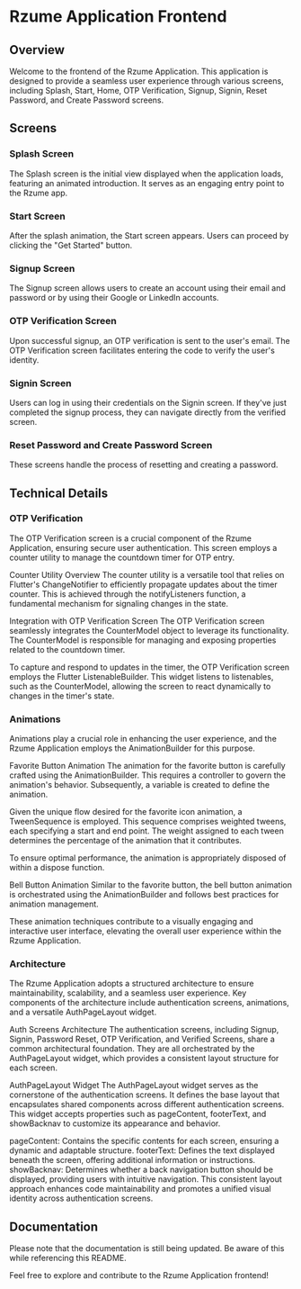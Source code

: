 
# Rzume Application Frontend

## Overview

Welcome to the frontend of the Rzume Application. This application is designed to provide a seamless user experience through various screens, including Splash, Start, Home, OTP Verification, Signup, Signin, Reset Password, and Create Password screens.

## Screens

### Splash Screen

The Splash screen is the initial view displayed when the application loads, featuring an animated introduction. It serves as an engaging entry point to the Rzume app.

### Start Screen

After the splash animation, the Start screen appears. Users can proceed by clicking the "Get Started" button.

### Signup Screen

The Signup screen allows users to create an account using their email and password or by using their Google or LinkedIn accounts.

### OTP Verification Screen

Upon successful signup, an OTP verification is sent to the user's email. The OTP Verification screen facilitates entering the code to verify the user's identity.

### Signin Screen

Users can log in using their credentials on the Signin screen. If they've just completed the signup process, they can navigate directly from the verified screen.

### Reset Password and Create Password Screen

These screens handle the process of resetting and creating a password.

## Technical Details

### OTP Verification

The OTP Verification screen is a crucial component of the Rzume Application, ensuring secure user authentication. This screen employs a counter utility to manage the countdown timer for OTP entry.

Counter Utility Overview
The counter utility is a versatile tool that relies on Flutter's ChangeNotifier to efficiently propagate updates about the timer counter. This is achieved through the notifyListeners function, a fundamental mechanism for signaling changes in the state.

Integration with OTP Verification Screen
The OTP Verification screen seamlessly integrates the CounterModel object to leverage its functionality. The CounterModel is responsible for managing and exposing properties related to the countdown timer.

To capture and respond to updates in the timer, the OTP Verification screen employs the Flutter ListenableBuilder. This widget listens to listenables, such as the CounterModel, allowing the screen to react dynamically to changes in the timer's state.

### Animations

Animations play a crucial role in enhancing the user experience, and the Rzume Application employs the AnimationBuilder for this purpose.

Favorite Button Animation
The animation for the favorite button is carefully crafted using the AnimationBuilder. This requires a controller to govern the animation's behavior. Subsequently, a variable is created to define the animation.

Given the unique flow desired for the favorite icon animation, a TweenSequence is employed. This sequence comprises weighted tweens, each specifying a start and end point. The weight assigned to each tween determines the percentage of the animation that it contributes.

To ensure optimal performance, the animation is appropriately disposed of within a dispose function.

Bell Button Animation
Similar to the favorite button, the bell button animation is orchestrated using the AnimationBuilder and follows best practices for animation management.

These animation techniques contribute to a visually engaging and interactive user interface, elevating the overall user experience within the Rzume Application.

### Architecture

The Rzume Application adopts a structured architecture to ensure maintainability, scalability, and a seamless user experience. Key components of the architecture include authentication screens, animations, and a versatile AuthPageLayout widget.

Auth Screens Architecture
The authentication screens, including Signup, Signin, Password Reset, OTP Verification, and Verified Screens, share a common architectural foundation. They are all orchestrated by the AuthPageLayout widget, which provides a consistent layout structure for each screen.

AuthPageLayout Widget
The AuthPageLayout widget serves as the cornerstone of the authentication screens. It defines the base layout that encapsulates shared components across different authentication screens. This widget accepts properties such as pageContent, footerText, and showBacknav to customize its appearance and behavior.

pageContent: Contains the specific contents for each screen, ensuring a dynamic and adaptable structure.
footerText: Defines the text displayed beneath the screen, offering additional information or instructions.
showBacknav: Determines whether a back navigation button should be displayed, providing users with intuitive navigation.
This consistent layout approach enhances code maintainability and promotes a unified visual identity across authentication screens.



## Documentation

Please note that the documentation is still being updated. Be aware of this while referencing this README.

Feel free to explore and contribute to the Rzume Application frontend!
